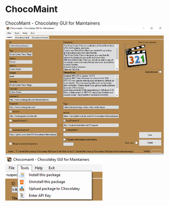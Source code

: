 # ChocoMaint
ChocoMaint - Chocolatey GUI for Maintainers
![Main](https://github.com/zersh01/ChocoMain/blob/master/Main.png)
![Tools Menu](https://github.com/zersh01/ChocoMain/blob/master/Tools.png)
